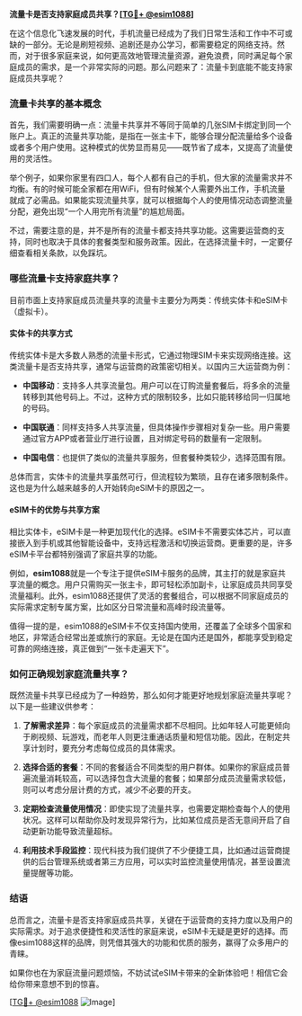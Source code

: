 **流量卡是否支持家庭成员共享？[[TG💪+ @esim1088](https://t.me/s/esim1088)]**

在这个信息化飞速发展的时代，手机流量已经成为了我们日常生活和工作中不可或缺的一部分。无论是刷短视频、追剧还是办公学习，都需要稳定的网络支持。然而，对于很多家庭来说，如何更高效地管理流量资源，避免浪费，同时满足每个家庭成员的需求，是一个非常实际的问题。那么问题来了：流量卡到底能不能支持家庭成员共享呢？

### 流量卡共享的基本概念

首先，我们需要明确一点：流量卡共享并不等同于简单的几张SIM卡绑定到同一个账户上。真正的流量共享功能，是指在一张主卡下，能够合理分配流量给多个设备或者多个用户使用。这种模式的优势显而易见——既节省了成本，又提高了流量使用的灵活性。

举个例子，如果你家里有四口人，每个人都有自己的手机，但大家的流量需求并不均衡。有的时候可能全家都在用WiFi，但有时候某个人需要外出工作，手机流量就成了必需品。如果能实现流量共享，就可以根据每个人的使用情况动态调整流量分配，避免出现“一个人用完所有流量”的尴尬局面。

不过，需要注意的是，并不是所有的流量卡都支持共享功能。这需要运营商的支持，同时也取决于具体的套餐类型和服务政策。因此，在选择流量卡时，一定要仔细查看相关条款，以免踩坑。

### 哪些流量卡支持家庭共享？

目前市面上支持家庭成员流量共享的流量卡主要分为两类：传统实体卡和eSIM卡（虚拟卡）。

#### 实体卡的共享方式

传统实体卡是大多数人熟悉的流量卡形式，它通过物理SIM卡来实现网络连接。这类流量卡是否支持共享，通常与运营商的政策密切相关。以国内三大运营商为例：

- **中国移动**：支持多人共享流量包。用户可以在订购流量套餐后，将多余的流量转移到其他号码上。不过，这种方式的限制较多，比如只能转移给同一归属地的号码。
  
- **中国联通**：同样支持多人共享流量，但具体操作步骤相对复杂一些。用户需要通过官方APP或者营业厅进行设置，且对绑定号码的数量有一定限制。

- **中国电信**：也提供了类似的流量共享服务，但套餐种类较少，选择范围有限。

总体而言，实体卡的流量共享虽然可行，但流程较为繁琐，且存在诸多限制条件。这也是为什么越来越多的人开始转向eSIM卡的原因之一。

#### eSIM卡的优势与共享方案

相比实体卡，eSIM卡是一种更加现代化的选择。eSIM卡不需要实体芯片，可以直接嵌入到手机或其他智能设备中，支持远程激活和切换运营商。更重要的是，许多eSIM卡平台都特别强调了家庭共享的功能。

例如，**esim1088**就是一个专注于提供eSIM卡服务的品牌，其主打的就是家庭共享流量的概念。用户只需购买一张主卡，即可轻松添加副卡，让家庭成员共同享受流量福利。此外，esim1088还提供了灵活的套餐组合，可以根据不同家庭成员的实际需求定制专属方案，比如区分日常流量和高峰时段流量等。

值得一提的是，esim1088的eSIM卡不仅支持国内使用，还覆盖了全球多个国家和地区，非常适合经常出差或旅行的家庭。无论是在国内还是国外，都能享受到稳定可靠的网络连接，真正做到“一张卡走遍天下”。

### 如何正确规划家庭流量共享？

既然流量卡共享已经成为了一种趋势，那么如何才能更好地规划家庭流量共享呢？以下是一些建议供参考：

1. **了解需求差异**：每个家庭成员的流量需求都不尽相同。比如年轻人可能更倾向于刷视频、玩游戏，而老年人则更注重通话质量和短信功能。因此，在制定共享计划时，要充分考虑每位成员的具体需求。

2. **选择合适的套餐**：不同的套餐适合不同类型的用户群体。如果你的家庭成员普遍流量消耗较高，可以选择包含大流量的套餐；如果部分成员流量需求较低，则可以考虑分层计费的方式，减少不必要的开支。

3. **定期检查流量使用情况**：即使实现了流量共享，也需要定期检查每个人的使用状况。这样可以帮助你及时发现异常行为，比如某位成员是否无意间开启了自动更新功能导致流量超标。

4. **利用技术手段监控**：现代科技为我们提供了不少便捷工具，比如通过运营商提供的后台管理系统或者第三方应用，可以实时监控流量使用情况，甚至设置流量提醒等功能。

### 结语

总而言之，流量卡是否支持家庭成员共享，关键在于运营商的支持力度以及用户的实际需求。对于追求便捷性和灵活性的家庭来说，eSIM卡无疑是更好的选择。而像esim1088这样的品牌，则凭借其强大的功能和优质的服务，赢得了众多用户的青睐。

如果你也在为家庭流量问题烦恼，不妨试试eSIM卡带来的全新体验吧！相信它会给你带来意想不到的惊喜。

[[TG💪+ @esim1088](https://t.me/s/esim1088) ![Image](https://i.postimg.cc/4NQfJmqS/Snipaste-2025-05-13-00-14-12.png)]